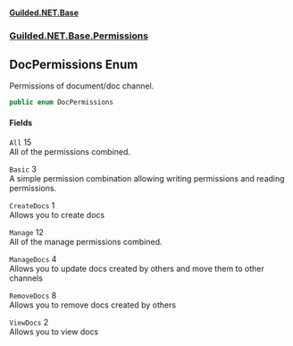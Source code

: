 
#### [Guilded.NET.Base](index 'index')
### [Guilded.NET.Base.Permissions](index#Guilded_NET_Base_Permissions 'Guilded.NET.Base.Permissions')
## DocPermissions Enum
Permissions of document/doc channel.  
```csharp
public enum DocPermissions

```

#### Fields
<a name='Guilded_NET_Base_Permissions_DocPermissions_All'></a>
`All` 15  
All of the permissions combined.  
  
<a name='Guilded_NET_Base_Permissions_DocPermissions_Basic'></a>
`Basic` 3  
A simple permission combination allowing writing permissions and reading permissions.  
  
<a name='Guilded_NET_Base_Permissions_DocPermissions_CreateDocs'></a>
`CreateDocs` 1  
Allows you to create docs  
  
<a name='Guilded_NET_Base_Permissions_DocPermissions_Manage'></a>
`Manage` 12  
All of the manage permissions combined.  
  
<a name='Guilded_NET_Base_Permissions_DocPermissions_ManageDocs'></a>
`ManageDocs` 4  
Allows you to update docs created by others and move them to other channels  
  
<a name='Guilded_NET_Base_Permissions_DocPermissions_RemoveDocs'></a>
`RemoveDocs` 8  
Allows you to remove docs created by others  
  
<a name='Guilded_NET_Base_Permissions_DocPermissions_ViewDocs'></a>
`ViewDocs` 2  
Allows you to view docs  
  
